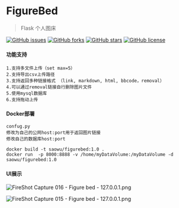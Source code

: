 # FigureBed

>Flask 个人图床

[![GitHub issues](https://img.shields.io/github/issues/saowu/FigureBed.svg)](https://github.com/saowu/FigureBed/issues)
[![GitHub forks](https://img.shields.io/github/forks/saowu/FigureBed.svg)](https://github.com/saowu/FigureBed/network)
[![GitHub stars](https://img.shields.io/github/stars/saowu/FigureBed.svg)](https://github.com/saowu/FigureBed/stargazers)
[![GitHub license](https://img.shields.io/github/license/saowu/FigureBed.svg)](https://github.com/saowu/FigureBed)


#### 功能支持
```
1.支持多文件上传（set max=5）
2.支持导出csv上传路径
3.支持返回多种链接格式 （link, markdown, html, bbcode，removal）
4.可以通过removal链接自行删除图片文件
5.使用mysql数据库
6.支持拖动上传
```
#### Docker部署
```
confug.py
修改为自己的公网host:port用于返回图片链接
修改自己的数据库host:port

docker build -t saowu/figurebed:1.0 .
docker run  -p 8000:8888 -v /home/myDataVolume:/myDataVolume -d saowu/figurebed:1.0
```


#### UI展示

![FireShot Capture 016 - Figure bed - 127.0.0.1.png](https://i.loli.net/2020/03/08/w2DySmnMEWtFNck.png)

![FireShot Capture 015 - Figure bed - 127.0.0.1.png](https://i.loli.net/2020/03/07/q3H1JDFRSwCLm87.png)